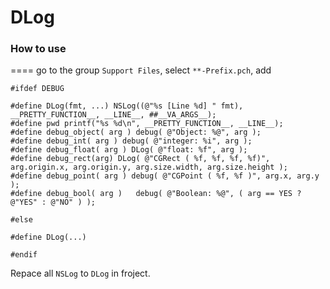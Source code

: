 DLog
====
###  How to use
====
go to the group `Support Files`, select `**-Prefix.pch`, add

```
#ifdef DEBUG

#define DLog(fmt, ...) NSLog((@"%s [Line %d] " fmt), __PRETTY_FUNCTION__, __LINE__, ##__VA_ARGS__);
#define pwd printf("%s %d\n", __PRETTY_FUNCTION__, __LINE__);
#define debug_object( arg ) debug( @"Object: %@", arg );
#define debug_int( arg ) debug( @"integer: %i", arg );
#define debug_float( arg ) DLog( @"float: %f", arg );
#define debug_rect(arg) DLog( @"CGRect ( %f, %f, %f, %f)", arg.origin.x, arg.origin.y, arg.size.width, arg.size.height );
#define debug_point( arg ) debug( @"CGPoint ( %f, %f )", arg.x, arg.y );
#define debug_bool( arg )   debug( @"Boolean: %@", ( arg == YES ? @"YES" : @"NO" ) );

#else

#define DLog(...)

#endif
```

Repace all `NSLog` to `DLog` in froject.
